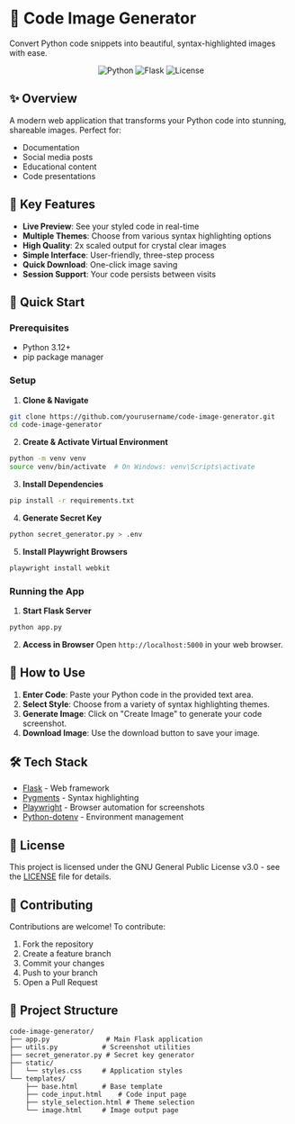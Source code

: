 # 📸 Code Image Generator

Convert Python code snippets into beautiful, syntax-highlighted images with ease.

<div align="center">

![Python](https://img.shields.io/badge/Python-3.12+-blue.svg)
![Flask](https://img.shields.io/badge/Flask-3.1+-green.svg)
![License](https://img.shields.io/badge/license-GPL--3.0-orange.svg)

</div>

## ✨ Overview

A modern web application that transforms your Python code into stunning, shareable images. Perfect for:
- Documentation
- Social media posts
- Educational content
- Code presentations

## 🎯 Key Features

- **Live Preview**: See your styled code in real-time
- **Multiple Themes**: Choose from various syntax highlighting options
- **High Quality**: 2x scaled output for crystal clear images
- **Simple Interface**: User-friendly, three-step process
- **Quick Download**: One-click image saving
- **Session Support**: Your code persists between visits

## 🚀 Quick Start

### Prerequisites

- Python 3.12+
- pip package manager

### Setup

1. **Clone & Navigate**
```bash
git clone https://github.com/yourusername/code-image-generator.git
cd code-image-generator
```

2. **Create & Activate Virtual Environment**
```bash
python -m venv venv
source venv/bin/activate  # On Windows: venv\Scripts\activate
```

3. **Install Dependencies**
```bash
pip install -r requirements.txt
```

4. **Generate Secret Key**
```bash
python secret_generator.py > .env
```

5. **Install Playwright Browsers**
```bash
playwright install webkit
```

### Running the App

1. **Start Flask Server**
```bash
python app.py
```

2. **Access in Browser**
Open `http://localhost:5000` in your web browser.

## 🎨 How to Use

1. **Enter Code**: Paste your Python code in the provided text area.
2. **Select Style**: Choose from a variety of syntax highlighting themes.
3. **Generate Image**: Click on "Create Image" to generate your code screenshot.
4. **Download Image**: Use the download button to save your image.

## 🛠️ Tech Stack

- [Flask](https://flask.palletsprojects.com/) - Web framework
- [Pygments](https://pygments.org/) - Syntax highlighting
- [Playwright](https://playwright.dev/) - Browser automation for screenshots
- [Python-dotenv](https://github.com/theskumar/python-dotenv) - Environment management

## 📝 License

This project is licensed under the GNU General Public License v3.0 - see the [LICENSE](LICENSE) file for details.

## 🤝 Contributing

Contributions are welcome! To contribute:

1. Fork the repository
2. Create a feature branch
3. Commit your changes
4. Push to your branch
5. Open a Pull Request

## 🚧 Project Structure

```
code-image-generator/
├── app.py              # Main Flask application
├── utils.py           # Screenshot utilities
├── secret_generator.py # Secret key generator
├── static/
│   └── styles.css     # Application styles
└── templates/
    ├── base.html      # Base template
    ├── code_input.html    # Code input page
    ├── style_selection.html # Theme selection
    └── image.html     # Image output page
```
